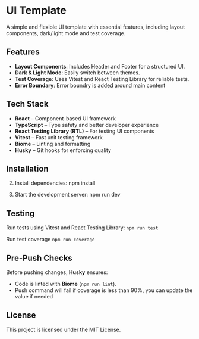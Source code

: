 # UI Template

A simple and flexible UI template with essential features, including layout components, dark/light mode and test coverage.

## Features

- **Layout Components**: Includes Header and Footer for a structured UI.
- **Dark & Light Mode**: Easily switch between themes.
- **Test Coverage**: Uses Vitest and React Testing Library for reliable tests.
- **Error Boundary**: Error boundry is added around main content

## Tech Stack

- **React** – Component-based UI framework
- **TypeScript** – Type safety and better developer experience
- **React Testing Library (RTL)** – For testing UI components
- **Vitest** – Fast unit testing framework
- **Biome** – Linting and formatting
- **Husky** – Git hooks for enforcing quality

## Installation

2. Install dependencies:
   npm install

3. Start the development server:
   npm run dev

## Testing

Run tests using Vitest and React Testing Library:
`npm run test`

Run test coverage
`npm run coverage`

## Pre-Push Checks

Before pushing changes, **Husky** ensures:
- Code is linted with **Biome** (`npm run lint`).
- Push command will fail if coverage is less than 90%, you can update the value if needed

## License

This project is licensed under the MIT License.
